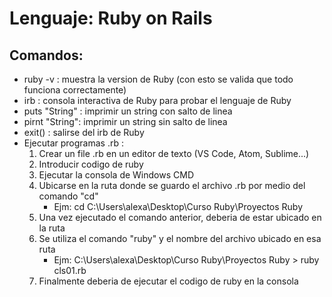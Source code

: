 # Lenguaje: Ruby on Rails

## Comandos:

 - ruby -v : muestra la version de Ruby (con esto se valida que todo funciona correctamente)
 - irb : consola interactiva de Ruby para probar el lenguaje de Ruby
 - puts "String" : imprimir un string con salto de linea
 - pirnt "String": imprimir un string sin salto de linea
 - exit() : salirse del irb de Ruby
 - Ejecutar programas .rb :
	1. Crear un file .rb en un editor de texto (VS Code, Atom, Sublime...)
	2. Introducir codigo de ruby
	3. Ejecutar la consola de Windows CMD
	4. Ubicarse en la ruta donde se guardo el archivo .rb por medio del comando "cd"
		- Ejm: cd C:\Users\alexa\Desktop\Curso Ruby\Proyectos Ruby
	5. Una vez ejecutado el comando anterior, deberia de estar ubicado en la ruta 
	6. Se utiliza el comando "ruby" y el nombre del archivo ubicado en esa ruta
		- Ejm: C:\Users\alexa\Desktop\Curso Ruby\Proyectos Ruby > ruby cls01.rb
	6. Finalmente deberia de ejecutar el codigo de ruby en la consola



